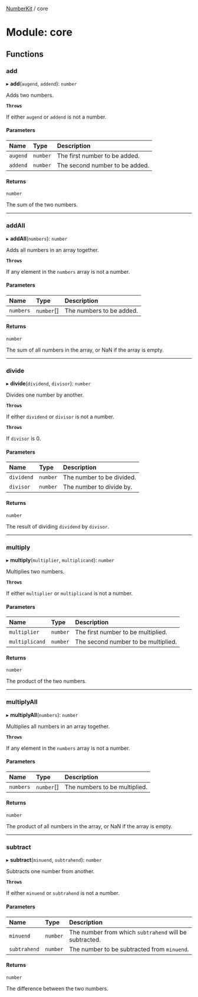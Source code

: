 [NumberKit](../README.md) / core

# Module: core

## Functions

### add

▸ **add**(`augend`, `addend`): `number`

Adds two numbers.

**`Throws`**

If either `augend` or `addend` is not a number.

#### Parameters

| Name | Type | Description |
| :------ | :------ | :------ |
| `augend` | `number` | The first number to be added. |
| `addend` | `number` | The second number to be added. |

#### Returns

`number`

The sum of the two numbers.

___

### addAll

▸ **addAll**(`numbers`): `number`

Adds all numbers in an array together.

**`Throws`**

If any element in the `numbers` array is not a number.

#### Parameters

| Name | Type | Description |
| :------ | :------ | :------ |
| `numbers` | `number`[] | The numbers to be added. |

#### Returns

`number`

The sum of all numbers in the array, or NaN if the array is empty.

___

### divide

▸ **divide**(`dividend`, `divisor`): `number`

Divides one number by another.

**`Throws`**

If either `dividend` or `divisor` is not a number.

**`Throws`**

If `divisor` is 0.

#### Parameters

| Name | Type | Description |
| :------ | :------ | :------ |
| `dividend` | `number` | The number to be divided. |
| `divisor` | `number` | The number to divide by. |

#### Returns

`number`

The result of dividing `dividend` by `divisor`.

___

### multiply

▸ **multiply**(`multiplier`, `multiplicand`): `number`

Multiplies two numbers.

**`Throws`**

If either `multiplier` or `multiplicand` is not a number.

#### Parameters

| Name | Type | Description |
| :------ | :------ | :------ |
| `multiplier` | `number` | The first number to be multiplied. |
| `multiplicand` | `number` | The second number to be multiplied. |

#### Returns

`number`

The product of the two numbers.

___

### multiplyAll

▸ **multiplyAll**(`numbers`): `number`

Multiplies all numbers in an array together.

**`Throws`**

If any element in the `numbers` array is not a number.

#### Parameters

| Name | Type | Description |
| :------ | :------ | :------ |
| `numbers` | `number`[] | The numbers to be multiplied. |

#### Returns

`number`

The product of all numbers in the array, or NaN if the array is empty.

___

### subtract

▸ **subtract**(`minuend`, `subtrahend`): `number`

Subtracts one number from another.

**`Throws`**

If either `minuend` or `subtrahend` is not a number.

#### Parameters

| Name | Type | Description |
| :------ | :------ | :------ |
| `minuend` | `number` | The number from which `subtrahend` will be subtracted. |
| `subtrahend` | `number` | The number to be subtracted from `minuend`. |

#### Returns

`number`

The difference between the two numbers.
